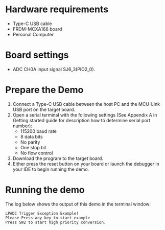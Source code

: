 Hardware requirements
=====================
- Type-C USB cable
- FRDM-MCXA166 board
- Personal Computer

Board settings
============
- ADC CH0A input signal SJ6_3(PIO2_0).

Prepare the Demo
===============
1.  Connect a Type-C USB cable between the host PC and the MCU-Link USB port on the target board.
2.  Open a serial terminal with the following settings (See Appendix A in Getting started guide for description how to determine serial port number):
    - 115200 baud rate
    - 8 data bits
    - No parity
    - One stop bit
    - No flow control
3.  Download the program to the target board.
4.  Either press the reset button on your board or launch the debugger in your IDE to begin running the demo.

Running the demo
================
The log below shows the output of this demo in the terminal window:
~~~~~~~~~~~~~~~~~~~~~~~~~~~~~~~~~~~
LPADC Trigger Exception Example!
Please Press any key to start example
Press SW2 to start high priority conversion.

~~~~~~~~~~~~~~~~~~~~~~~~~~~~~~~~~~~
